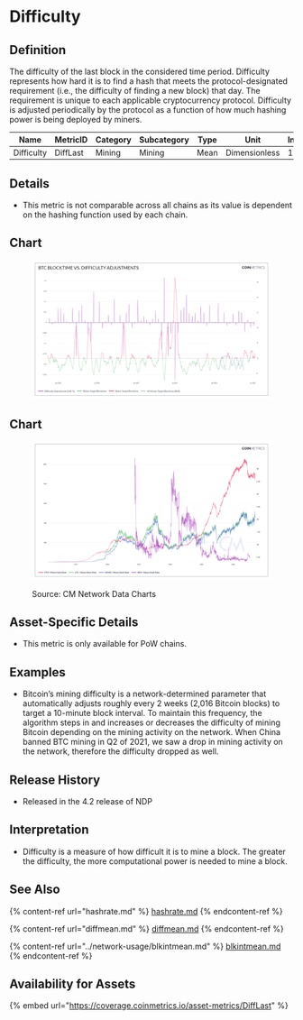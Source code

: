 # Difficulty

## Definition

The difficulty of the last block in the considered time period. Difficulty represents how hard it is to find a hash that meets the protocol-designated requirement (i.e., the difficulty of finding a new block) that day. The requirement is unique to each applicable cryptocurrency protocol. Difficulty is adjusted periodically by the protocol as a function of how much hashing power is being deployed by miners.

| Name       | MetricID | Category | Subcategory | Type | Unit          | Interval |
| ---------- | -------- | -------- | ----------- | ---- | ------------- | -------- |
| Difficulty | DiffLast | Mining   | Mining      | Mean | Dimensionless | 1 day    |

## Details

* This metric is not comparable across all chains as its value is dependent on the hashing function used by each chain.

## Chart

<figure><img src="../../.gitbook/assets/BTC_Blocktime_vs._Difficulty_Adjustments.png" alt=""><figcaption></figcaption></figure>

## Chart

<figure><img src="../../.gitbook/assets/Coin_Metrics_Network_Data_2022-09-15T15-37.png" alt=""><figcaption><p>Source: CM Network Data Charts</p></figcaption></figure>

## Asset-Specific Details

* This metric is only available for PoW chains.

## Examples

* Bitcoin’s mining difficulty is a network-determined parameter that automatically adjusts roughly every 2 weeks (2,016 Bitcoin blocks) to target a 10-minute block interval. To maintain this frequency, the algorithm steps in and increases or decreases the difficulty of mining Bitcoin depending on the mining activity on the network. When China banned BTC mining in Q2 of 2021, we saw a drop in mining activity on the network, therefore the difficulty dropped as well.

## Release History

* Released in the 4.2 release of NDP

## Interpretation

* Difficulty is a measure of how difficult it is to mine a block. The greater the difficulty, the more computational power is needed to mine a block.

## See Also

{% content-ref url="hashrate.md" %}
[hashrate.md](hashrate.md)
{% endcontent-ref %}

{% content-ref url="diffmean.md" %}
[diffmean.md](diffmean.md)
{% endcontent-ref %}

{% content-ref url="../network-usage/blkintmean.md" %}
[blkintmean.md](../network-usage/blkintmean.md)
{% endcontent-ref %}

## Availability for Assets

{% embed url="https://coverage.coinmetrics.io/asset-metrics/DiffLast" %}
